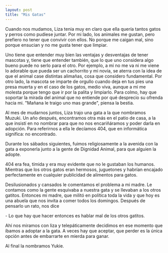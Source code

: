 ```yaml
---
layout: post
title: "Mis Gatas"
---
```


Cuando nos mudamos, Liza tenia muy en claro que ella quería tantos gatos y
perros como pudiese juntar. Por mi lado, los animales me gustan, pero prefiero no
tener que convivir con ellos. No porque me caigan mal, sino porque ensucian y no
me gusta tener que limpiar.

Uno tiene que entender muy bien las ventajas y desventajas de tener mascotas y,
tiene que entender también, que lo que uno considera algo bueno puede no serlo
para el otro. Por ejemplo, a mi no me va ni me viene lo adorable que pueda ser
un cachorrito y mi novia, se aterra con la idea de que el animal case distintas
alimañas, cosa que considero fundamental. Por otro lado, la mascota se imparte
de orgullo cuando deja en tus pies una presa muerta y en el caso de los gatos,
medio viva, aunque a mi me molesta porque tengo que ir por la palita y limpiarlo. 
Para colmo, hay que soportar la mirada del animal que no entiende por qué desprecio su
ofrenda hacia mi. "Mañana le traigo uno mas grande", piensa la bestia.

Al mes de mudarnos juntos, Liza trajo una gata a la que nombramos Muzuki. Un año
después, encontramos otra más en el patio de casa, a la que insistí en no nombrar
para que no nos encariñáramos y poder darla en adopción. Para referirnos a ella
le decíamos 404, que en informática significa: no encontrado.

Durante los sábados siguientes, fuimos religiosamente a la avenida con la gata a
exponerla junto a la gente de Dignidad Animal, para que alguien la adopte.

404 era fea, tímida y era muy evidente que no le gustaban los humanos. Mientras
que los otros gatos eran hermosos, juguetones y habrían encajado perfectamente
en cualquier publicidad de alimentos para gatos.

Desilusionados y cansados le comentamos el problema a mi madre. Le contamos
como la gente esquivaba a nuestra gata y se llevaban a los otros gatitos.
Entonces mi madre, que militó en política toda la vida y que hoy es una abuela
que nos invita a comer todos los domingos. Después de pensarlo un rato, nos dice

\- Lo que hay que hacer entonces es hablar mal de los otros gatitos.

Ahí nos miramos con liza y telepáticamente decidimos en ese momento que íbamos a
adoptar a la gata. A veces hay que aceptar, que perder es la única opción antes de
embarrarte en mierda para ganar.

Al final la nombramos Yukie.
